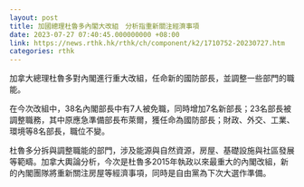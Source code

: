 ```yaml
---
layout: post
title: 加國總理杜魯多內閣大改組　分析指重新關注經濟事項
date: 2023-07-27 07:40:45.000000000 +08:00
link: https://news.rthk.hk/rthk/ch/component/k2/1710752-20230727.htm
categories: rthk
---
```


加拿大總理杜魯多對內閣進行重大改組，任命新的國防部長，並調整一些部門的職能。

在今次改組中，38名內閣部長中有7人被免職，同時增加7名新部長；23名部長被調整職務，其中原應急準備部長布萊爾，獲任命為國防部長；財政、外交、工業、環境等8名部長，職位不變。

杜魯多分拆與調整職能的部門，涉及能源與自然資源，房屋、基礎設施與社區發展等範疇。加拿大輿論分析，今次是杜魯多2015年執政以來最重大的內閣改組，新的內閣團隊將重新關注房屋等經濟事項，同時是自由黨為下次大選作準備。
